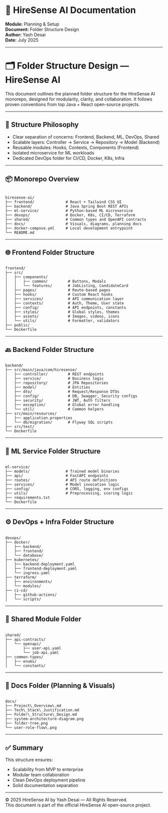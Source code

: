 

# 📘 HireSense AI Documentation

**Module:** Planning & Setup  
**Document:** Folder Structure Design  
**Author:** Yash Desai  
**Date:** July 2025  

---

# 🗂️ Folder Structure Design — HireSense AI

This document outlines the planned folder structure for the HireSense AI monorepo, designed for modularity, clarity, and collaboration. It follows proven conventions from top Java + React open-source projects.

---

## 🎯 Structure Philosophy

- Clear separation of concerns: Frontend, Backend, ML, DevOps, Shared
- Scalable layers: Controller → Service → Repository → Model (Backend)
- Reusable modules: Hooks, Contexts, Components (Frontend)
- Isolated microservice for ML workloads
- Dedicated DevOps folder for CI/CD, Docker, K8s, Infra

---

## 📦 Monorepo Overview

```

hiresense-ai/
├── frontend/              # React + Tailwind CSS UI
├── backend/               # Java Spring Boot REST APIs
├── ml-service/            # Python-based ML microservice
├── devops/                # Docker, K8s, CI/CD, Terraform
├── shared/                # Common types and OpenAPI contracts
├── docs/                  # Visuals, diagrams, planning docs
├── docker-compose.yml     # Local development entrypoint
└── README.md

```

---

## 🌐 Frontend Folder Structure

```

frontend/
├── src/
│   ├── components/
│   │   ├── common/         # Buttons, Modals
│   │   └── features/       # JobListing, CandidateCard
│   ├── pages/              # Route-based pages
│   ├── hooks/              # Custom React hooks
│   ├── services/           # API communication layer
│   ├── contexts/           # Auth, Theme, User state
│   ├── config/             # API endpoints, constants
│   ├── styles/             # Global styles, themes
│   ├── assets/             # Images, videos, icons
│   └── utils/              # Formatter, validators
├── public/
└── Dockerfile

```

---

## 🔙 Backend Folder Structure

```

backend/
├── src/main/java/com/hiresense/
│   ├── controller/         # REST endpoints
│   ├── service/            # Business logic
│   ├── repository/         # JPA Repositories
│   ├── model/              # Entities
│   ├── dto/                # Request/Response DTOs
│   ├── config/             # DB, Swagger, Security configs
│   ├── security/           # JWT, Auth filters
│   ├── exception/          # Global error handling
│   └── util/               # Common helpers
├── src/main/resources/
│   ├── application.properties
│   └── db/migration/       # Flyway SQL scripts
├── src/test/
└── Dockerfile

```

---

## 🧠 ML Service Folder Structure

```

ml-service/
├── models/                # Trained model binaries
├── api/                   # FastAPI endpoints
├── routes/                # API route definitions
├── services/              # Model invocation logic
├── config/                # CORS, logging, env configs
├── utils/                 # Preprocessing, scoring logic
├── requirements.txt
└── Dockerfile

```

---

## ⚙️ DevOps + Infra Folder Structure

```

devops/
├── docker/
│   ├── backend/
│   ├── frontend/
│   └── database/
├── kubernetes/
│   ├── backend-deployment.yaml
│   ├── frontend-deployment.yaml
│   └── ingress.yaml
├── terraform/
│   ├── environments/
│   └── modules/
├── ci-cd/
│   ├── github-actions/
│   └── scripts/

```

---

## 🔄 Shared Module Folder

```

shared/
├── api-contracts/
│   └── openapi/
│       ├── user-api.yaml
│       └── job-api.yaml
├── common-types/
│   ├── enums/
│   └── constants/

```

---

## 📁 Docs Folder (Planning & Visuals)

```

docs/
├── Project\_Overview\.md
├── Tech\_Stack\_Justification.md
├── Folder\_Structure\_Design.md
├── system-architecture-diagram.png
├── folder-tree.png
└── user-role-flow\.png

```

---

## ✅ Summary

This structure ensures:
- Scalability from MVP to enterprise
- Modular team collaboration
- Clean DevOps deployment pipeline
- Solid documentation separation

---

© 2025 HireSense AI by Yash Desai — All Rights Reserved.  
This document is part of the official HireSense AI open-source project.

